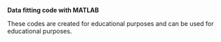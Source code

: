 ****Data fitting code with MATLAB****

These codes are created for educational purposes and can be used for educational purposes.

